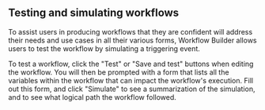 ## Testing and simulating workflows

To assist users in producing workflows that they are confident will address their needs and use cases in all their various forms, Workflow Builder allows users to test the workflow by simulating a triggering event. 

To test a workflow, click the "Test" or "Save and test" buttons when editing the workflow. You will then be prompted with a form that lists all the variables within the workflow that can impact the workflow's execution. Fill out this form, and click "Simulate" to see a summarization of the simulation, and to see what logical path the workflow followed. 

